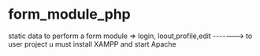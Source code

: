 # form_module_php
static data to perform a form module => login, loout,profile,edit ------->
 to user project u must install XAMPP and start Apache
